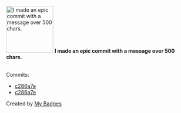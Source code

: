 <img src="https://my-badges.github.io/my-badges/epic-commit.png" alt="I made an epic commit with a message over 500 chars." title="I made an epic commit with a message over 500 chars." width="128">
<strong>I made an epic commit with a message over 500 chars.</strong>
<br><br>

Commits:

- <a href="https://github.com/alexture/devhub-hyle/commit/c286a7e272bffde8ceb54c0070ee7d7b7b08860f">c286a7e</a>
- <a href="https://github.com/Hyle-org/devhub-hyle/commit/c286a7e272bffde8ceb54c0070ee7d7b7b08860f">c286a7e</a>


Created by <a href="https://github.com/my-badges/my-badges">My Badges</a>